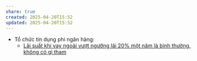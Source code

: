 ```yaml
---
share: true
created: 2025-04-20T15:52
updated: 2025-04-20T15:52
---
```

- Tổ chức tín dụng phi ngân hàng: 
    - [Lãi suất khi vay ngoài vượt ngưỡng lãi 20% một năm là bình thường, không có gì tham](../../%F0%9F%93%9CT%C3%A0i%20nguy%C3%AAn/Ch%C3%ADnh%20s%C3%A1ch%20c%C3%B4ng%20ty/T%E1%BB%95%20ch%E1%BB%A9c%20t%C3%ADn%20d%E1%BB%A5ng/T%E1%BB%95%20ch%E1%BB%A9c%20t%C3%ADn%20d%E1%BB%A5ng%20phi%20ng%C3%A2n%20h%C3%A0ng/L%C3%A3i%20su%E1%BA%A5t%20khi%20vay%20ngo%C3%A0i%20v%C6%B0%E1%BB%A3t%20ng%C6%B0%E1%BB%A1ng%20l%C3%A3i%2020%25%20m%E1%BB%99t%20n%C4%83m%20l%C3%A0%20b%C3%ACnh%20th%C6%B0%E1%BB%9Dng,%20kh%C3%B4ng%20c%C3%B3%20g%C3%AC%20tham.md)

